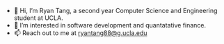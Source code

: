- 👋 Hi, I’m Ryan Tang, a second year Computer Science and Engineering student at UCLA.
- 👀 I’m interested in software development and quantatative finance.
- 📫 Reach out to me at ryantang88@g.ucla.edu

<!---
ryantang88/ryantang88 is a ✨ special ✨ repository because its `README.md` (this file) appears on your GitHub profile.
You can click the Preview link to take a look at your changes.
--->
